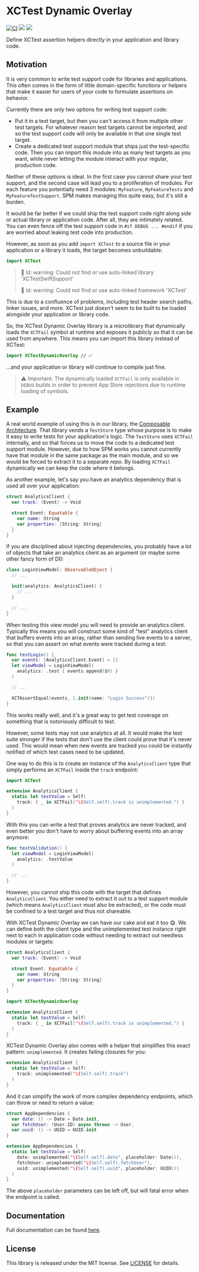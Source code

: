 # XCTest Dynamic Overlay

[![CI](https://github.com/pointfreeco/xctest-dynamic-overlay/actions/workflows/ci.yml/badge.svg)](https://github.com/pointfreeco/xctest-dynamic-overlay/actions/workflows/ci.yml)
[![](https://img.shields.io/endpoint?url=https%3A%2F%2Fswiftpackageindex.com%2Fapi%2Fpackages%2Fpointfreeco%2Fxctest-dynamic-overlay%2Fbadge%3Ftype%3Dswift-versions)](https://swiftpackageindex.com/pointfreeco/xctest-dynamic-overlay)
[![](https://img.shields.io/endpoint?url=https%3A%2F%2Fswiftpackageindex.com%2Fapi%2Fpackages%2Fpointfreeco%2Fxctest-dynamic-overlay%2Fbadge%3Ftype%3Dplatforms)](https://swiftpackageindex.com/pointfreeco/xctest-dynamic-overlay)

Define XCTest assertion helpers directly in your application and library code.

## Motivation

It is very common to write test support code for libraries and applications. This often comes in the form of little domain-specific functions or helpers that make it easier for users of your code to formulate assertions on behavior.

Currently there are only two options for writing test support code:

* Put it in a test target, but then you can't access it from multiple other test targets. For whatever reason test targets cannot be imported, and so the test support code will only be available in that one single test target.
* Create a dedicated test support module that ships just the test-specific code. Then you can import this module into as many test targets as you want, while never letting the module interact with your regular, production code.

Neither of these options is ideal. In the first case you cannot share your test support, and the second case will lead you to a proliferation of modules. For each feature you potentially need 3 modules: `MyFeature`, `MyFeatureTests` and `MyFeatureTestSupport`. SPM makes managing this quite easy, but it's still a burden.

It would be far better if we could ship the test support code right along side or actual library or application code. After all, they are intimately related. You can even fence off the test support code in `#if DEBUG ... #endif` if you are worried about leaking test code into production.

However, as soon as you add `import XCTest` to a source file in your application or a library it loads, the target becomes unbuildable:

```swift
import XCTest
```

> 🛑 ld: warning: Could not find or use auto-linked library 'XCTestSwiftSupport'
>
> 🛑 ld: warning: Could not find or use auto-linked framework 'XCTest'

This is due to a confluence of problems, including test header search paths, linker issues, and more. XCTest just doesn't seem to be built to be loaded alongside your application or library code.

So, the XCTest Dynamic Overlay library is a microlibrary that dynamically loads the `XCTFail` symbol
at runtime and exposes it publicly so that it can be used from anywhere. This means you can import
this library instead of XCTest:

```swift
import XCTestDynamicOverlay // ✅
```

…and your application or library will continue to compile just fine.

> ⚠️ Important: The dynamically loaded `XCTFail` is only available in `DEBUG` builds in order
to prevent App Store rejections due to runtime loading of symbols.


## Example

A real world example of using this is in our library, the [Composable Architecture](https://github.com/pointfreeco/swift-composable-architecture). That library vends a `TestStore` type whose purpose is to make it easy to write tests for your application's logic. The `TestStore` uses `XCTFail` internally, and so that forces us to move the code to a dedicated test support module. However, due to how SPM works you cannot currently have that module in the same package as the main module, and so we would be forced to extract it to a separate _repo_. By loading `XCTFail` dynamically we can keep the code where it belongs.

As another example, let's say you have an analytics dependency that is used all over your application:

```swift
struct AnalyticsClient {
  var track: (Event) -> Void

  struct Event: Equatable {
    var name: String
    var properties: [String: String]
  }
}
```

If you are disciplined about injecting dependencies, you probably have a lot of objects that take an analytics client as an argument (or maybe some other fancy form of DI):

```swift
class LoginViewModel: ObservableObject {
  // ...

  init(analytics: AnalyticsClient) {
    // ...
  }

  // ...
}
```

When testing this view model you will need to provide an analytics client. Typically this means you will construct some kind of "test" analytics client that buffers events into an array, rather than sending live events to a server, so that you can assert on what events were tracked during a test:

```swift
func testLogin() {
  var events: [AnalyticsClient.Event] = []
  let viewModel = LoginViewModel(
    analytics: .test { events.append($0) }
  )

  // ...

  XCTAssertEqual(events, [.init(name: "Login Success")])
}
```

This works really well, and it's a great way to get test coverage on something that is notoriously difficult to test.

However, some tests may not use analytics at all. It would make the test suite stronger if the tests that don't use the client could prove that it's never used. This would mean when new events are tracked you could be instantly notified of which test cases need to be updated.

One way to do this is to create an instance of the `AnalyticsClient` type that simply performs an `XCTFail` inside the `track` endpoint:

```swift
import XCTest

extension AnalyticsClient {
  static let testValue = Self(
    track: { _ in XCTFail("\(Self.self).track is unimplemented.") }
  )
}
```

With this you can write a test that proves analytics are never tracked, and even better you don't have to worry about buffering events into an array anymore:

```swift
func testValidation() {
  let viewModel = LoginViewModel(
    analytics: .testValue
  )

  // ...
}
```

However, you cannot ship this code with the target that defines `AnalyticsClient`. You either need to extract it out to a test support module (which means `AnalyticsClient` must also be extracted), or the code must be confined to a test target and thus not shareable.

With XCTest Dynamic Overlay we can have our cake and eat it too 😋. We can define both the client type and the unimplemented test instance right next to each in application code without needing to extract out needless modules or targets:

```swift
struct AnalyticsClient {
  var track: (Event) -> Void

  struct Event: Equatable {
    var name: String
    var properties: [String: String]
  }
}

import XCTestDynamicOverlay

extension AnalyticsClient {
  static let testValue = Self(
    track: { _ in XCTFail("\(Self.self).track is unimplemented.") }
  )
}
```

XCTest Dynamic Overlay also comes with a helper that simplifies this exact pattern: `unimplemented`. It creates failing closures for you:

```swift
extension AnalyticsClient {
  static let testValue = Self(
    track: unimplemented("\(Self.self).track")
  )
}
```

And it can simplify the work of more complex dependency endpoints, which can throw or need to return a value:

```swift
struct AppDependencies {
  var date: () -> Date = Date.init,
  var fetchUser: (User.ID) async throws -> User,
  var uuid: () -> UUID = UUID.init
}

extension AppDependencies {
  static let testValue = Self(
    date: unimplemented("\(Self.self).date", placeholder: Date()),
    fetchUser: unimplemented("\(Self.self).fetchUser"),
    uuid: unimplemented("\(Self.self).uuid", placeholder: UUID())
  )
}
```

The above `placeholder` parameters can be left off, but will fatal error when the endpoint is called.

## Documentation 

Full documentation can be found [here][docs].

## License

This library is released under the MIT license. See [LICENSE](LICENSE) for details.

[docs]: https://pointfreeco.github.io/xctest-dynamic-overlay/main/documentation/xctestdynamicoverlay
